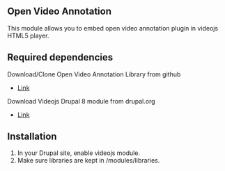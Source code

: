## Open Video Annotation

This module allows you to embed open video annotation plugin in videojs HTML5
player.

## Required dependencies

Download/Clone Open Video Annotation Library from github
- [Link](https://github.com/CtrHellenicStudies/OpenVideoAnnotation)

Download Videojs Drupal 8 module from drupal.org
- [Link](https://www.drupal.org/project/videojs)

## Installation

1. In your Drupal site, enable videojs module.
2. Make sure libraries are kept in /modules/libraries.